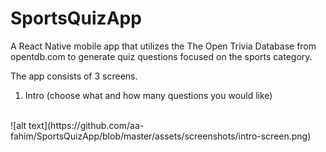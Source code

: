 # SportsQuizApp

A React Native mobile app that utilizes the The Open Trivia Database from opentdb.com to generate quiz questions focused on the sports category.

The app consists of 3 screens.

1. Intro (choose what and how many questions you would like)

<br>
![alt text](https://github.com/aa-fahim/SportsQuizApp/blob/master/assets/screenshots/intro-screen.png)
<br>
